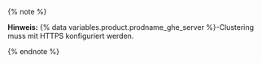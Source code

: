 {% note %}

**Hinweis:** {% data variables.product.prodname_ghe_server %}-Clustering muss mit HTTPS konfiguriert werden.

{% endnote %}
